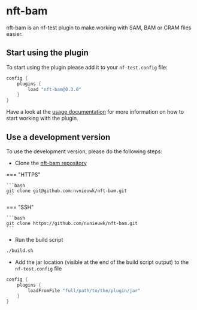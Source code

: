 # nft-bam

nft-bam is an nf-test plugin to make working with SAM, BAM or CRAM files easier. 

## Start using the plugin

To start using the plugin please add it to your `nf-test.config` file:

```groovy title="nf-test.config"
config {
    plugins {
        load "nft-bam@0.3.0"
    }
}
```

Have a look at the [usage documentation](./usage.md) for more information on how to start working with the plugin.

## Use a development version

To use the development version, please do the following steps:

- Clone the [nft-bam repository](https://github.com/nvnieuwk/nft-bam)

=== "HTTPS"

    ```bash
    git clone git@github.com:nvnieuwk/nft-bam.git
    ```

=== "SSH"

    ```bash
    git clone https://github.com/nvnieuwk/nft-bam.git
    ```

- Run the build script

```bash
./build.sh
```

- Add the jar location (visible at the end of the build script output) to the `nf-test.config` file

```groovy title="nf-test.config"
config {
    plugins {
        loadFromFile "full/path/to/the/plugin/jar"
    }
}
```


